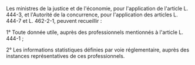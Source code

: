 Les ministres de la justice et de l'économie, pour l'application de l'article L. 444-3, et l'Autorité de la concurrence, pour l'application des articles L. 444-7 et L. 462-2-1, peuvent recueillir :   

  
1° Toute donnée utile, auprès des professionnels mentionnés à l'article L. 444-1 ;   

  
2° Les informations statistiques définies par voie réglementaire, auprès des instances représentatives de ces professionnels.  

  

  


